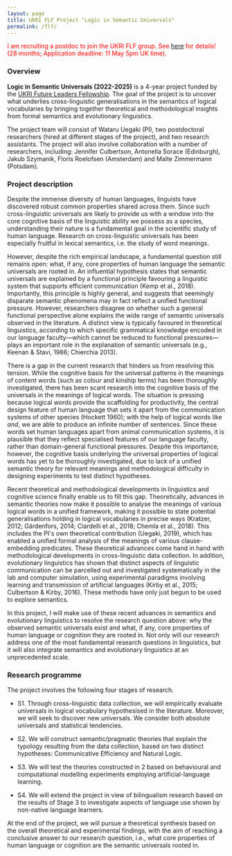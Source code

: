 ```yaml
---
layout: page
title: UKRI FLF Project "Logic in Semantic Universals"
permalink: /flf/
---
```


<span style="color:red">I am recruiting a postdoc to join the UKRI FLF group. See [here](https://elxw.fa.em3.oraclecloud.com/hcmUI/CandidateExperience/en/sites/CX_1001/job/3897) for details! (28 months; Application deadline: 11 May 5pm UK time).<span style="color:red">

### Overview

**Logic in Semantic Universals (2022-2025)** is a 4-year project funded by the [UKRI
Future Leaders
Fellowship](https://www.ukri.org/our-work/developing-people-and-skills/future-leaders-fellowships/).
The goal of the project is to uncover what underlies cross-linguistic
generalisations in the semantics of logical vocabularies by bringing together
theoretical and methodological insights from formal semantics and evolutionary
linguistics.

The project team will consist of Wataru Uegaki (PI), two postdoctoral
researchers (hired at different stages of the project), and two research
assistants. The project will also involve collaboration with a number of
researchers, including: Jennifer Culbertson, Antonella Sorace (Edinburgh),
Jakub Szymanik, Floris Roelofsen (Amsterdam) and Malte Zimmermann (Potsdam).

### Project description

Despite the immense diversity of human languages, linguists have discovered
robust common properties shared across them. Since such cross-linguistic
universals are likely to provide us with a window into the core cognitive
basis of the linguistic ability we possess as a species, understanding their
nature is a fundamental goal in the scientific study of human language.
Research on cross-linguistic universals has been especially fruitful in
lexical semantics, i.e. the study of word meanings.

However, despite the rich empirical landscape, a fundamental question still
remains open: what, if any, core properties of human language the semantic
universals are rooted in. An influential hypothesis states that semantic
universals are explained by a functional principle favouring a linguistic
system that supports efficient communication (Kemp et al., 2018). Importantly,
this principle is highly general, and suggests that seemingly disparate
semantic phenomena may in fact reflect a unified functional pressure. However,
researchers disagree on whether such a general functional perspective alone
explains the wide range of semantic universals observed in the literature. A
distinct view is typically favoured in theoretical linguistics, according to
which specific grammatical knowledge encoded in our language faculty—which
cannot be reduced to functional pressures— plays an important role in the
explanation of semantic universals (e.g., Keenan & Stavi, 1986; Chierchia 2013).

There is a gap in the current research that hinders us from resolving this
tension. While the cognitive basis for the universal patterns in the meanings
of content words (such as colour and kinship terms) has been thoroughly
investigated, there has been scant research into the cognitive basis of the
universals in the meanings of logical words. The situation is pressing because
logical words provide the scaffolding for productivity, the central design
feature of human language that sets it apart from the communication systems of
other species (Hockett 1960); with the help of logical words like _and_, we
are able to produce an infinite number of sentences. Since these words set
human languages apart from animal communication systems, it is plausible that
they reflect specialised features of our language faculty, rather than
domain-general functional pressures. Despite this importance, however, the
cognitive basis underlying the universal properties of logical words has yet
to be thoroughly investigated, due to lack of a unified semantic theory for
relevant meanings and methodological difficulty in designing experiments to
test distinct hypotheses.

Recent theoretical and methodological developments in linguistics and
cognitive science finally enable us to fill this gap. Theoretically, advances
in semantic theories now make it possible to analyse the meanings of various
logical words in a unified framework, making it possible to state potential
generalisations holding in logical vocabularies in precise ways (Kratzer,
2012; Gärdenfors, 2014; Ciardelli et al., 2018; Chemla et al., 2018). This
includes the PI's own theoretical contribution (Uegaki, 2019), which has
enabled a unified formal analysis of the meanings of various clause-embedding
predicates. These theoretical advances come hand in hand with methodological
developments in cross-linguistic data collection. In addition, evolutionary
linguistics has shown that distinct aspects of linguistic communication can be
parcelled out and investigated systematically in the lab and computer
simulation, using experimental paradigms involving learning and transmission
of artificial languages (Kirby et al., 2015; Culbertson & Kirby, 2016). These
methods have only just begun to be used to explore semantics.

In this project, I will make use of these recent advances in semantics and
evolutionary linguistics to resolve the research question above: why the
observed semantic universals exist and what, if any, core properties of human
language or cognition they are rooted in. Not only will our research address
one of the most fundamental research questions in linguistics, but it will
also integrate semantics and evolutionary linguistics at an unprecedented
scale. 

### Research programme

The project involves the following four stages of research.

- S1. Through cross-linguistic data collection, we will empirically evaluate universals in logical vocabulary hypothesised in the literature. Moreover, we will seek to discover new universals. We consider both absolute universals and statistical tendencies.

- S2. We will construct semantic/pragmatic theories that explain the typology resulting from the data collection, based on two distinct hypotheses: Communicative Efficiency and Natural Logic.

- S3. We will test the theories constructed in 2 based on behavioural and computational modelling
experiments employing artificial-language learning.

- S4. We will extend the project in view of bilingualism research based on the results of Stage 3 to
investigate aspects of language use shown by non-native language learners.

At the end of the project, we will pursue a theoretical synthesis based on the overall theoretical and experimental findings, with the aim of reaching a conclusive answer to our research question, i.e., what core properties of human language or cognition are the semantic universals rooted in.
